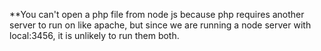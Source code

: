 **You can't open a php file from node js because php requires another server to run on like apache, but since we are running a node server with local:3456, it is unlikely to run them both. 
